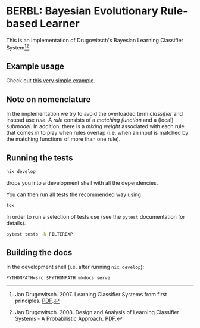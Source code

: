 # BERBL: Bayesian Evolutionary Rule-based Learner


This is an implementation of Drugowitsch's Bayesian Learning Classifier System[^1][^2].


[^1]: Jan Drugowitsch. 2007. Learning Classifier Systems from first principles.
    [PDF](https://drugowitschlab.hms.harvard.edu/files/drugowitschlab/files/thesis2007.pdf).
[^2]: Jan Drugowitsch. 2008. Design and Analysis of Learning Classifier Systems - A Probabilistic Approach.
    [PDF](https://drugowitschlab.hms.harvard.edu/files/drugowitschlab/files/lcsbook2008.pdf).
    
## Example usage


Check out [this very simple example](src/examples/identity_function.py).


## Note on nomenclature


In the implementation we try to avoid the overloaded term *classifier* and
instead use *rule*. A *rule* consists of a *matching function* and a (local)
*submodel*. In addition, there is a *mixing weight* associated with each rule
that comes in to play when rules overlap (i.e. when an input is matched by the
matching functions of more than one rule).


## Running the tests


```bash
nix develop
```
drops you into a development shell with all the dependencies.


You can then run all tests the recommended way using
```bash
tox
```


In order to run a selection of tests use (see the `pytest` documentation for
details).
```bash
pytest tests -k FILTEREXP
```


## Building the docs


In the development shell (i.e. after running `nix develop`):

```
PYTHONPATH=src:$PYTHONPATH mkdocs serve
```
